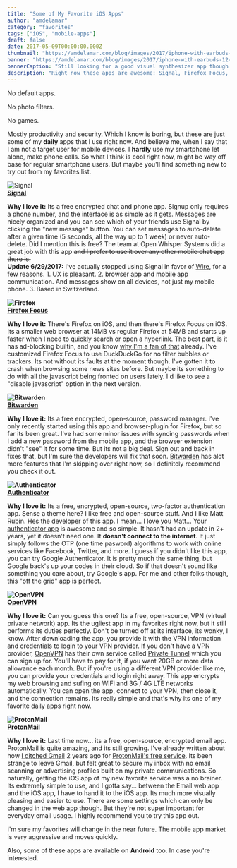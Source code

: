 ```yaml
---
title: "Some of My Favorite iOS Apps"
author: "amdelamar"
category: "favorites"
tags: ["iOS", "mobile-apps"]
draft: false
date: 2017-05-09T00:00:00.000Z
thumbnail: "https://amdelamar.com/blog/images/2017/iphone-with-earbuds-640.jpg"
banner: "https://amdelamar.com/blog/images/2017/iphone-with-earbuds-1240.jpg"
bannerCaption: "Still looking for a good visual synthesizer app though. (Photo Credit: FirmBee)"
description: "Right now these apps are awesome: Signal, Firefox Focus, bitwarden, Authenticator, OpenVPN, and of course ProtonMail."
---
```


No default apps.

No photo filters.

No games.

Mostly productivity and security. Which I know is boring, but these are just some of my **daily** apps that I use right now. And believe me, when I say that I am not a target user for mobile devices. I **hardly** use my smartphone let alone, make phone calls. So what I think is cool right now, might be way off base for regular smartphone users. But maybe you'll find something new to try out from my favorites list.

![Signal](/images/2017/icon/signal.jpg)  
**[Signal](http://https://itunes.apple.com/us/app/signal-private-messenger/id874139669)**

**Why I love it:** Its a free encrypted chat and phone app. Signup only requires a phone number, and the interface is as simple as it gets. Messages are nicely organized and you can see which of your friends use Signal by clicking the "new message" button. You can set messages to auto-delete after a given time (5 seconds, all the way up to 1 week) or never auto-delete. Did I mention this is free? The team at Open Whisper Systems did a great job with this app <s>and I prefer to use it over any other mobile chat app there is.</s>  
**Update 6/29/2017:** I've actually stopped using Signal in favor of [Wire](https://wire.com), for a few reasons. 1\. UX is pleasant. 2\. browser app and mobile app communication. And messages show on all devices, not just my mobile phone. 3\. Based in Switzerland.

**![Firefox](/images/2017/icon/firefox-focus.jpg)  
[Firefox Focus](http://https://itunes.apple.com/us/app/firefox-focus-the-privacy-browser/id1055677337)**  

**Why I love it:** There's Firefox on iOS, and then there's Firefox Focus on iOS. Its a smaller web browser at 14MB vs regular Firefox at 54MB and starts up faster when I need to quickly search or open a hyperlink. The best part, is it has ad-blocking builtin, and you know [why I'm a fan of that](/why-i-use-ad-block) already. I've customized Firefox Focus to use DuckDuckGo for no filter bubbles or trackers. Its not without its faults at the moment though. I've gotten it to crash when browsing some news sites before. But maybe its something to do with all the javascript being fronted on users lately. I'd like to see a "disable javascript" option in the next version.

**![Bitwarden](/images/2017/icon/bitwarden.jpg)  
[Bitwarden](http://https://itunes.apple.com/app/bitwarden-free-password-manager/id1137397744)**  

**Why I love it:** Its a free encrypted, open-source, password manager. I've only recently started using this app and browser-plugin for Firefox, but so far its been great. I've had some minor issues with syncing passwords when I add a new password from the mobile app, and the browser extension didn't "see" it for some time. But its not a big deal. Sign out and back in fixes that, but I'm sure the developers will fix that soon. [Bitwarden](https://bitwarden.com/) has  alot more features that I'm skipping over right now, so I definitely recommend you check it out.

**![Authenticator](/images/2017/icon/authenticator.jpg)  
[Authenticator](https://itunes.apple.com/us/app/authenticator/id766157276)**  

**Why I love it:** Its a free, encrypted, open-source, two-factor authentication app. Sense a theme here? I like free and open-source stuff. And I like Matt Rubin. Hes the developer of this app. I mean... I love you Matt... Your [authenticator app](https://mattrubin.me/authenticator/) is awesome and so simple. It hasn't had an update in 2+ years, yet it doesn't need one. It **doesn't connect to the internet**. It just simply follows the OTP (one time pasword) algorithms to work with online services like Facebook, Twitter, and more. I guess if you didn't like this app, you can try Google Authenticator. It is pretty much the same thing, but Google back's up your codes in their cloud. So if that doesn't sound like something you care about, try Google's app. For me and other folks though, this "off the grid" app is perfect.

**![OpenVPN](/images/2017/icon/openvpn.jpg)  
[OpenVPN](http://https://itunes.apple.com/us/app/openvpn-connect/id590379981)**  

**Why I love it:** Can you guess this one? Its a free, open-source, VPN (virtual private network) app. Its the ugliest app in my favorites right now, but it still performs its duties perfectly. Don't be turned off at its interface, its wonky, I know. After downloading the app, you provide it with the VPN information and credentials to login to your VPN provider. If you don't have a VPN provider, [OpenVPN](https://openvpn.net/) has their own service called [Private Tunnel](https://www.privatetunnel.com/home/) which you can sign up for. You'll have to pay for it, if you want 20GB or more data allowance each month. But if you're using a different VPN provider like me, you can provide your credentials and login right away. This app encrypts my web browsing and sufing on WiFi and 3G / 4G LTE networks automatically. You can open the app, connect to your VPN, then close it, and the connection remains. Its really simple and that's why its one of my favorite daily apps right now.

**![ProtonMail](/images/2017/icon/protonmail.jpg)  
[ProtonMail](https://itunes.apple.com/us/app/protonmail-encrypted-email/id979659905)**  

**Why I love it:** Last time now... its a free, open-source, encrypted email app. ProtonMail is quite amazing, and its still growing. I've already written about how [I ditched Gmail](/2-years-without-gmail) 2 years ago for [ProtonMail's free service](https://protonmail.com). Its been strange to leave Gmail, but felt great to secure my inbox with no email scanning or advertising profiles built on my private communications. So naturally, getting the iOS app of my new favorite service was a no brainer. Its extremely simple to use, and I gotta say... between the Email web app and the iOS app, I have to hand it to the iOS app. Its much more visually pleasing and easier to use. There are some settings which can only be changed in the web app though. But they're not super important for everyday email usage. I highly recommend you to try this app out.

I'm sure my favorites will change in the near future. The mobile app market is very aggressive and moves quickly.

Also, some of these apps are available on **Android** too. In case you're interested.
